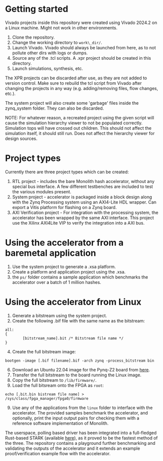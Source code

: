 # Getting started
Vivado projects inside this repository were created using Vivado 2024.2 on a Linux machine. Might not work in other environments.

1. Clone the repository.
2. Change the working directory to `work\_dir/`.
3. Launch Vivado. Vivado should always be launched from here, as to not pollute other dirs with logs or dumps.
4. Source any of the .tcl scripts. A .xpr project should be created in this directory.
5. Launch simulations, synthesis, etc.

The XPR projects can be discarded after use, as they are not added to version control.
Make sure to rebuild the tcl script from Vivado after changing the projects in any way (e.g. adding/removing files, flow changes, etc.).

The system project will also create some 'garbage' files inside the zynq_system folder. They can also be discarded.

NOTE: For whatever reason, a recreated project using the given script will cause the simulation hierarchy viewer to not be populated correctly. Simulation tops will have crossed out children. This should not affect the simulation itself, it should still run. Does not affect the hierarchy viewer for design sources.

# Project types
Currently there are three project types which can be created:
1. RTL project - includes the bare Monolith hash accelerator, without any special bus interface. A few different testbenches are included to test the various modules present.
2. System project - accelerator is packaged inside a block design along with the Zynq Processing system using an AXI4-Lite HDL wrapper. Can export a Vitis platform for flashing on a Zynq board.
3. AXI Verification project - For integration with the processing system, the accelerator has been wrapped by the same AXI interface. This project use the Xilinx AXI4Lite VIP to verify the integration into a AXI bus.

# Using the accelerator from a baremetal application
1. Use the system project to generate a .xsa platform.
2. Create a platform and application project using the .xsa.
3. the `ps/` folder contains a sample application which benchmarks the accelerator over a batch of 1 million hashes.

# Using the accelerator from Linux
1. Generate a bitstream using the system project.
2. Create the following .bif file with the same name as the bitstream:

```
all:
{
        [bitstream_name].bit /* Bitstream file name */
}
```
4. Create the full bitstream image:

```
bootgen -image [.bif filename].bif -arch zynq -process_bitstream bin
```

6. Download an Ubuntu 22.04 image for the Pynq-Z2 board from [here](https://www.tulembedded.com/FPGA/ProductsPYNQ-Z2.html).
7. Transfer the full bitstream to the board running the Linux image.
8. Copy the full bitstream to `/lib/firmware/`.
9. Load the full bitsream onto the FPGA as `root`:

```
echo [.bit.bin bistream file name] > /sys/class/fpga_manager/fpga0/firmware
```

9.  Use any of the applications from the `linux` folder to interface with the accelerator. The provided samples benchmark the accelerator, and optionally, print the input output pairs for checking them with a reference software implementation of Monolith.

The userspace, polling based driver has been integrated into a full-fledged Rust-based STARK (available [here](https://github.com/BitsByToader/Plonky3)), as it proved to be the fastest method of the three.
The repository contains a playground further benchmarking and validating the outputs of the accelerator and it extends an example proof/verification example flow with the accelerator.
